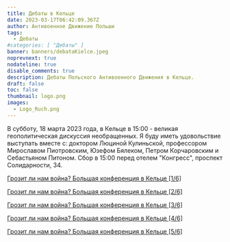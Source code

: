 ```yaml
---
title: Дебаты в Кельце
date: 2023-03-17T06:42:09.367Z
author: Антивоенное Движение Польши
tags:
  - Дебаты
#categories: [ "Дебаты" ]
banner: banners/debataKielce.jpeg
noprevnext: true
nodateline: true
disable_comments: true
description: Дебаты Польского Антивоенного Движения в Кельце.
draft: false
toc: false
thumbnail: logo.png
images:
  - Logo_Ruch.png
---
```


В субботу, 18 марта 2023 года, в Кельце в 15:00 - великая геополитическая дискуссия необращенных. Я буду иметь удовольствие выступать вместе с: доктором Люциной Кулиньской, профессором Мирославом Пиотровским, Юзефом Бялеком, Петром Корчаровским и Себастьяном Питоном. Сбор в 15:00 перед отелем "Конгресс", проспект Солидарности, 34.

[Грозит ли нам война? Большая конференция в Кельце [1/6]](https://www.youtube.com/watch?v=tQMwfJ_-KWE "Грозит ли нам война? Большая конференция в Кельце [1/6]")

[Грозит ли нам война? Большая конференция в Кельце [2/6]](https://www.youtube.com/watch?v=4iCzgZ98NtQ "Грозит ли нам война? Большая конференция в Кельце [2/6]")

[Грозит ли нам война? Большая конференция в Кельце [3/6]](https://www.youtube.com/watch?v=KgMXF0FU6Jw "Грозит ли нам война? Большая конференция в Кельце [3/6]")

[Грозит ли нам война? Большая конференция в Кельце [4/6]](https://www.youtube.com/watch?v=13lwYpm-uno "Грозит ли нам война? Большая конференция в Кельце [4/6]")

[Грозит ли нам война? Большая конференция в Кельце [5/6]](https://www.youtube.com/watch?v=_7PMONnDBLE "Грозит ли нам война? Большая конференция в Кельце [5/6]")
